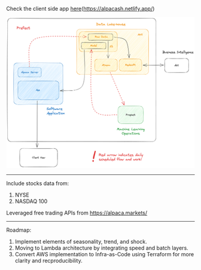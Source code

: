 Check the client side app [here](https://alpacash.netlify.app/)(https://alpacash.netlify.app/)

![Data Engineering Diagram](diagram.png)

---

Include stocks data from:

1. NYSE
2. NASDAQ 100

Leveraged free trading APIs from https://alpaca.markets/

---

Roadmap:

1. Implement elements of seasonality, trend, and shock.
2. Moving to Lambda architecture by integrating speed and batch layers.
3. Convert AWS implementation to Infra-as-Code using Terraform for more clarity and recproducibility.

